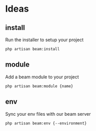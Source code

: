 # Ideas
## install
Run the installer to setup your project
```
php artisan beam:install
```

## module
Add a beam module to your project
```
php artisan beam:module {name}
```

## env
Sync your env files with our beam server
```
php artisan beam:env {--environment}
```